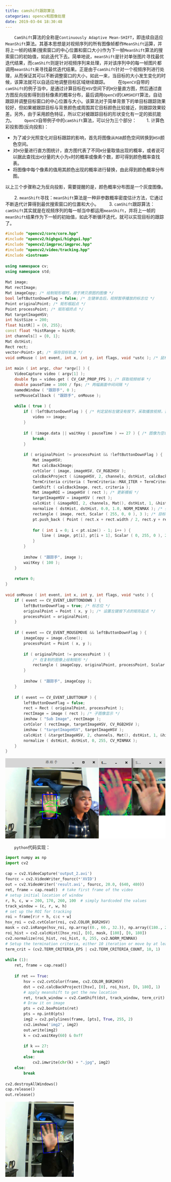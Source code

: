 ```yaml
---
title: camshift跟踪算法
categories: opencv和图像处理
date: 2019-03-04 18:30:48
---
```

&emsp;&emsp;`CamShift`算法的全称是`Continuously Adaptive Mean-SHIFT`，即连续自适应`MeanShift`算法。其基本思想是对视频序列的所有图像帧都作`MeanShift`运算，并将上一帧的结果(搜索窗口的中心位置和窗口大小)作为下一帧`MeanShift`算法的搜索窗口的初始值，如此迭代下去。简单地说，`meanShift`是针对单张图片寻找最优迭代结果，而`camShift`则是针对视频序列来处理，并对该序列中的每一帧图片都调用`meanShift`来寻找最优迭代结果。正是由于`camShift`针对一个视频序列进行处理，从而保证其可以不断调整窗口的大小，如此一来，当目标的大小发生变化的时候，该算法就可以自适应地调整目标区域继续跟踪。<!--more-->
&emsp;&emsp;在`OpenCV`自带的`camShift`的例子当中，是通过计算目标在`HSV`空间下的`H`分量直方图，然后通过直方图反向投影得到目标像素的概率分布，最后调用`OpenCV`的`CAMSHIFT`算法，自动跟踪并调整目标窗口的中心位置与大小。该算法对于简单背景下的单目标跟踪效果较好，但如果被跟踪目标与背景颜色或周围其它目标颜色比较接近，则跟踪效果较差。另外，由于采用颜色特征，所以它对被跟踪目标的形状变化有一定的抵抗能力。
&emsp;&emsp;`OpenCV`自带例子中的`camShift`算法，可以分为三个部分：
&emsp;&emsp;1. 计算色彩投影图(反向投影)：

- 为了减少光照变化对目标跟踪的影响，首先将图像从`RGB`颜色空间转换到`HSV`颜色空间。
- 对`H`分量进行直方图统计，直方图代表了不同`H`分量取值出现的概率，或者说可以据此查找出`H`分量的大小为`x`时的概率或像素个数，即可得到颜色概率查找表。
- 将图像中每个像素的值用其颜色出现的概率进行替换，由此得到颜色概率分布图。

以上三个步骤称之为反向投影，需要提醒的是，颜色概率分布图是一个灰度图像。

&emsp;&emsp;2. `meanShift`寻找：`meanShift`算法是一种非参数概率密度估计方法，它通过不断迭代计算得到最优搜索窗口的位置和大小。
&emsp;&emsp;3. `camShift`跟踪算法：`camShift`其实就是在视频序列的每一帧当中都运用`meanShift`，并将上一帧的`meanShift`结果作为下一帧的初始值，如此不断循环迭代，就可以实现目标的跟踪了。

``` cpp
#include "opencv2/core/core.hpp"
#include "opencv2/highgui/highgui.hpp"
#include "opencv2/imgproc/imgproc.hpp"
#include "opencv2/video/tracking.hpp"
#include <iostream>

using namespace cv;
using namespace std;

Mat image;
Mat rectImage;
Mat imageCopy; /* 绘制矩形框时，用于拷贝原图的图像 */
bool leftButtonDownFlag = false; /* 左键单击后，视频暂停播放的标志位 */
Point originalPoint; /* 矩形框起点 */
Point processPoint; /* 矩形框终点 */
Mat targetImageHSV;
int histSize = 200;
float histR[] = {0, 255};
const float *histRange = histR;
int channels[] = {0, 1};
Mat dstHist;
Rect rect;
vector<Point> pt; /* 保存目标轨迹 */
void onMouse ( int event, int x, int y, int flags, void *ustc ); /* 鼠标回调函数 */

int main ( int argc, char *argv[] ) {
    VideoCapture video ( argv[1] );
    double fps = video.get ( CV_CAP_PROP_FPS ); /* 获取视频帧率 */
    double pauseTime = 1000 / fps; /* 两幅画面中间间隔 */
    namedWindow ( "跟踪手", 0 );
    setMouseCallback ( "跟踪手", onMouse );

    while ( true ) {
        if ( !leftButtonDownFlag ) { /* 判定鼠标左键没有按下，采取播放视频，否则暂停 */
            video >> image;
        }

        if ( !image.data || waitKey ( pauseTime ) == 27 ) { /* 图像为空或Esc键按下退出播放 */
            break;
        }

        if ( originalPoint != processPoint && !leftButtonDownFlag ) {
            Mat imageHSV;
            Mat calcBackImage;
            cvtColor ( image, imageHSV, CV_RGB2HSV );
            calcBackProject ( &imageHSV, 2, channels, dstHist, calcBackImage, &histRange ); /* 反向投影 */
            TermCriteria criteria ( TermCriteria::MAX_ITER + TermCriteria::EPS, 1000, 0.001 );
            CamShift ( calcBackImage, rect, criteria );
            Mat imageROI = imageHSV ( rect ); /* 更新模板 */
            targetImageHSV = imageHSV ( rect );
            calcHist ( &imageROI, 2, channels, Mat(), dstHist, 1, &histSize, &histRange );
            normalize ( dstHist, dstHist, 0.0, 1.0, NORM_MINMAX ); /* 归一化 */
            rectangle ( image, rect, Scalar ( 255, 0, 0 ), 3 ); /* 目标绘制 */
            pt.push_back ( Point ( rect.x + rect.width / 2, rect.y + rect.height / 2 ) );

            for ( int i = 0; i < pt.size() - 1; i++ ) {
                line ( image, pt[i], pt[i + 1], Scalar ( 0, 255, 0 ), 2.5 );
            }
        }

        imshow ( "跟踪手", image );
        waitKey ( 100 );
    }

    return 0;
}

void onMouse ( int event, int x, int y, int flags, void *ustc ) {
    if ( event == CV_EVENT_LBUTTONDOWN ) {
        leftButtonDownFlag = true; /* 标志位 */
        originalPoint = Point ( x, y ); /* 设置左键按下点的矩形起点 */
        processPoint = originalPoint;
    }

    if ( event == CV_EVENT_MOUSEMOVE && leftButtonDownFlag ) {
        imageCopy = image.clone();
        processPoint = Point ( x, y );

        if ( originalPoint != processPoint ) {
            /* 在复制的图像上绘制矩形 */
            rectangle ( imageCopy, originalPoint, processPoint, Scalar ( 255, 0, 0 ), 2 );
        }

        imshow ( "跟踪手", imageCopy );
    }

    if ( event == CV_EVENT_LBUTTONUP ) {
        leftButtonDownFlag = false;
        rect = Rect ( originalPoint, processPoint );
        rectImage = image ( rect ); /* 子图像显示 */
        imshow ( "Sub Image", rectImage );
        cvtColor ( rectImage, targetImageHSV, CV_RGB2HSV );
        imshow ( "targetImageHSV", targetImageHSV );
        calcHist ( &targetImageHSV, 2, channels, Mat(), dstHist, 1, &histSize, &histRange, true, false );
        normalize ( dstHist, dstHist, 0, 255, CV_MINMAX );
    }
}
```

<img src="./camshift跟踪算法/1.png">

&emsp;&emsp;`python`代码实现：

``` python
import numpy as np
import cv2

cap = cv2.VideoCapture('output_2.avi')
fourcc = cv2.VideoWriter_fourcc(*'XVID')
out = cv2.VideoWriter('result.avi', fourcc, 20.0, (640, 480))
ret, frame = cap.read()  # take first frame of the video
# setup initial location of window
r, h, c, w = 200, 170, 260, 100  # simply hardcoded the values
track_window = (c, r, w, h)
# set up the ROI for tracking
roi = frame[r:r + h, c:c + w]
hsv_roi = cv2.cvtColor(roi, cv2.COLOR_BGR2HSV)
mask = cv2.inRange(hsv_roi, np.array((0., 60., 32.)), np.array((180., 255., 255.)))
roi_hist = cv2.calcHist([hsv_roi], [0], mask, [180], [0, 180])
cv2.normalize(roi_hist, roi_hist, 0, 255, cv2.NORM_MINMAX)
# Setup the termination criteria, either 10 iteration or move by at least 1 pt
term_crit = (cv2.TERM_CRITERIA_EPS | cv2.TERM_CRITERIA_COUNT, 10, 1)

while (1):
    ret, frame = cap.read()

    if ret == True:
        hsv = cv2.cvtColor(frame, cv2.COLOR_BGR2HSV)
        dst = cv2.calcBackProject([hsv], [0], roi_hist, [0, 180], 1)
        # apply meanshift to get the new location
        ret, track_window = cv2.CamShift(dst, track_window, term_crit)
        # Draw it on image
        pts = cv2.boxPoints(ret)
        pts = np.int0(pts)
        img2 = cv2.polylines(frame, [pts], True, 255, 2)
        cv2.imshow('img2', img2)
        out.write(img2)
        k = cv2.waitKey(60) & 0xff

        if k == 27:
            break
        else:
            cv2.imwrite(chr(k) + ".jpg", img2)
    else:
        break

cv2.destroyAllWindows()
cap.release()
out.release()
```

<img src="./camshift跟踪算法/2.png" height="235" width="215">